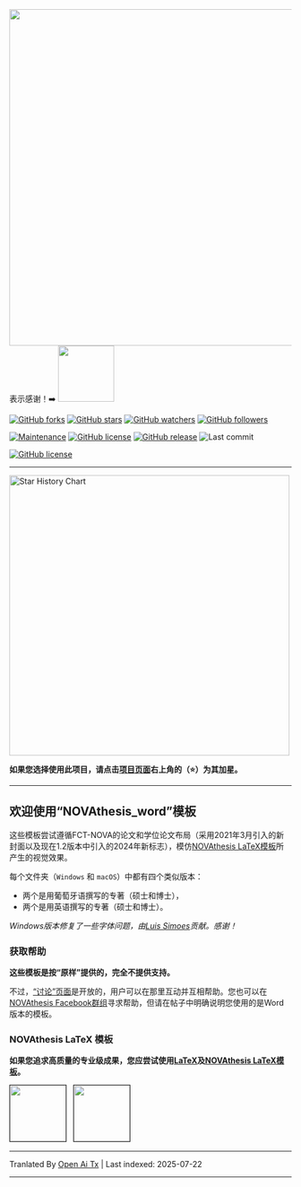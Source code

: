 <meta property="og:image" content="https://joaomlourenco.github.io/novathesis_word/novathesis-word-logo-v5.svg" />

<div>
<img src="https://joaomlourenco.github.io/novathesis_word/novathesis-word-logo-v5.jpg" width="600"/>
表示感谢！➡️ <img src="https://github.com/user-attachments/assets/8434a462-3599-4d3c-a2fd-04995db03fe3" width="100"/>
</div>

[![GitHub forks](https://img.shields.io/github/forks/joaomlourenco/novathesis_word.svg?style=social&label=Fork)](https://github.com/joaomlourenco/novathesis_word)
[![GitHub stars](https://img.shields.io/github/stars/joaomlourenco/novathesis_word.svg?style=social&label=Star)](https://github.com/joaomlourenco/novathesis_word)
[![GitHub watchers](https://img.shields.io/github/watchers/joaomlourenco/novathesis_word.svg?style=social&label=Watch)](https://github.com/joaomlourenco/novathesis_word)
[![GitHub followers](https://img.shields.io/github/followers/joaomlourenco.svg?style=social&label=Follow)](https://github.com/joaomlourenco/novathesis_word)

[![Maintenance](https://img.shields.io/badge/Maintained%3F-no-red.svg)](https://github.com/joaomlourenco/novathesis_word/graphs/commit-activity)
[![GitHub license](https://img.shields.io/badge/License-LaTeX%20v1.3c-green.svg)](https://www.latex-project.org/lppl/lppl-1-3c)
[![GitHub release](https://img.shields.io/github/release/joaomlourenco/novathesis_word.svg)](https://github.com/joaomlourenco/novathesis_word/releases/)
![![Last commit](https://github.com/joaomlourenco/novathesis_word)](https://img.shields.io/github/last-commit/joaomlourenco/novathesis?color=blue)

[![GitHub license](https://img.shields.io/badge/SAY%20THANKS-€5-orange.svg)](https://www.paypal.com/donate/?hosted_button_id=8WA8FRVMB78W8)

--------

<picture>
  <source
    media="(prefers-color-scheme: dark)"
    srcset="
      https://api.star-history.com/svg?repos=joaomlourenco/novathesis_word&type=Date&theme=dark
    "
  />
  <source
    media="(prefers-color-scheme: light)"
    srcset="
      https://api.star-history.com/svg?repos=joaomlourenco/novathesis_word&type=Date
    "
  />
  <img
    width="500"
    alt="Star History Chart"
    src="https://api.star-history.com/svg?repos=joaomlourenco/novathesis_word&type=Date"
  />
</picture>

**如果您选择使用此项目，请点击[项目页面](https://github.com/joaomlourenco/novathesis_word)右上角的（⭐️）为其加星。**

--------

## 欢迎使用“NOVAthesis_word”模板

这些模板尝试遵循FCT-NOVA的论文和学位论文布局（采用2021年3月引入的新封面以及现在1.2版本中引入的2024年新标志），模仿[NOVAthesis LaTeX模板](https://joaomlourenco.github.io/novathesis/)所产生的视觉效果。

每个文件夹（`Windows` 和 `macOS`）中都有四个类似版本：

* 两个是用葡萄牙语撰写的专著（硕士和博士），
* 两个是用英语撰写的专著（硕士和博士）。

*Windows版本修复了一些字体问题，由[Luis Simoes](https://raw.githubusercontent.com/joaomlourenco/novathesis_word/main/mailto:lfm.simoes@campus.fct.unl.pt)贡献。感谢！*


### 获取帮助

**这些模板是按“原样”提供的，完全不提供支持。**

不过，[“讨论”页面](https://github.com/joaomlourenco/novathesis_word/discussions)是开放的，用户可以在那里互动并互相帮助。您也可以在[NOVAthesis Facebook群组](https://www.facebook.com/groups/novathesis)寻求帮助，但请在帖子中明确说明您使用的是Word版本的模板。


### NOVAthesis LaTeX 模板

**如果您追求高质量的专业级成果，您应尝试使用[LaTeX](https://www.latex-project.org/)及[NOVAthesis LaTeX模板](https://joaomlourenco.github.io/novathesis/)。**


<kbd><img src="https://raw.githubusercontent.com/joaomlourenco/novathesis/gh-pages/Showcase/Covers/SVG/nova-fct-phd-en.svg" border="1" width="100"/></kbd>&nbsp;&nbsp;
<kbd><img src="https://raw.githubusercontent.com/joaomlourenco/novathesis/gh-pages/Showcase/Covers/SVG/nova-fct-msc-en.svg" border="1" width="100"/></kbd>


---

Tranlated By [Open Ai Tx](https://github.com/OpenAiTx/OpenAiTx) | Last indexed: 2025-07-22

---